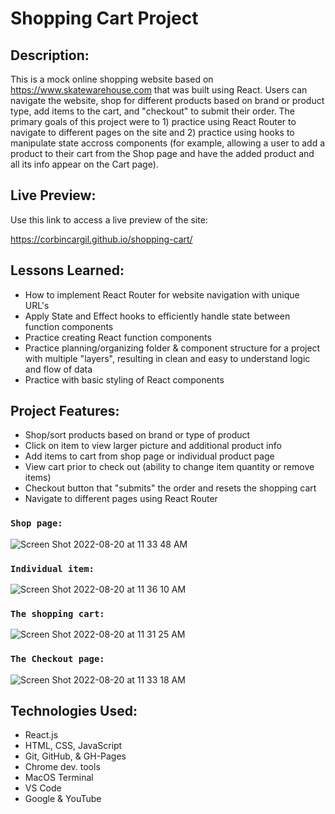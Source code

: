 # Shopping Cart Project

## Description:

This is a mock online shopping website based on https://www.skatewarehouse.com that was built using React. Users can navigate the website, shop for different products based on brand or product type, add items to the cart, and "checkout" to submit their order. The primary goals of this project were to  1) practice using React Router to navigate to different pages on the site and 2) practice using hooks to manipulate state accross components (for example, allowing a user to add a product to their cart from the Shop page and have the added product and all its info appear on the Cart page). 

## Live Preview: 

Use this link to access a live preview of the site:

https://corbincargil.github.io/shopping-cart/

## Lessons Learned: 
* How to implement React Router for website navigation with unique URL's
* Apply State and Effect hooks to efficiently handle state between function components
* Practice creating React function components
* Practice planning/organizing folder & component structure for a project with multiple "layers", resulting in clean and easy to understand logic and flow of data
* Practice with basic styling of React components


## Project Features: 

* Shop/sort products based on brand or type of product
* Click on item to view larger picture and additional product info
* Add items to cart from shop page or individual product page
* View cart prior to check out (ability to change item quantity or remove items)
* Checkout button that "submits" the order and resets the shopping cart
* Navigate to different pages using React Router


### `Shop page:`
![Screen Shot 2022-08-20 at 11 33 48 AM](https://user-images.githubusercontent.com/100732012/185757203-f393426f-6c39-4114-990d-67568b6cadf8.png)

### `Individual item:`
![Screen Shot 2022-08-20 at 11 36 10 AM](https://user-images.githubusercontent.com/100732012/185757303-8bf12ded-1696-4ea0-a93d-20d687cc065e.png)

### `The shopping cart:`
![Screen Shot 2022-08-20 at 11 31 25 AM](https://user-images.githubusercontent.com/100732012/185757131-1545b304-324f-4ffc-9d46-fcdaf3c65883.png)

### `The Checkout page:`
![Screen Shot 2022-08-20 at 11 33 18 AM](https://user-images.githubusercontent.com/100732012/185757183-1c0fc792-5abc-42dc-92c7-c1f73e0f0b1d.png)

## Technologies Used:

* React.js
* HTML, CSS, JavaScript
* Git, GitHub, & GH-Pages
* Chrome dev. tools
* MacOS Terminal
* VS Code
* Google & YouTube
